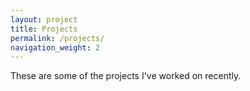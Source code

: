 ```yaml
---
layout: project
title: Projects
permalink: /projects/
navigation_weight: 2
---
```


These are some of the projects I've worked on recently.
